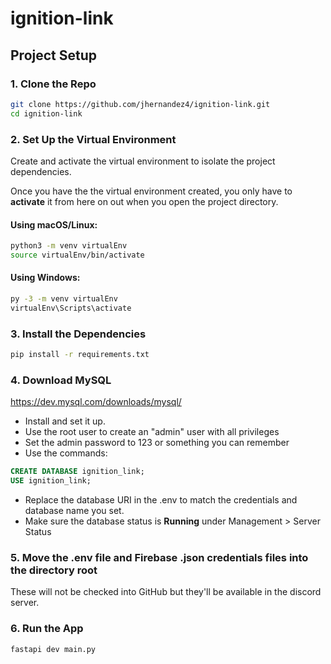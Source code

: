 # ignition-link

## Project Setup
### 1. Clone the Repo
```bash
git clone https://github.com/jhernandez4/ignition-link.git
cd ignition-link 
```

### 2. Set Up the Virtual Environment

Create and activate the virtual environment to isolate the project dependencies. 

Once you have the the virtual environment created, you only have to **activate** it
from here on out when you open the project directory.


#### Using macOS/Linux:

```bash
python3 -m venv virtualEnv
source virtualEnv/bin/activate
```

#### Using Windows:

```bash
py -3 -m venv virtualEnv
virtualEnv\Scripts\activate
```

### 3. Install the Dependencies

```bash
pip install -r requirements.txt
```
### 4. Download MySQL 

https://dev.mysql.com/downloads/mysql/

- Install and set it up.
- Use the root user to create an "admin" user with all privileges
- Set the admin password to 123 or something you can remember
- Use the commands:

```sql
CREATE DATABASE ignition_link;
USE ignition_link;
```

- Replace the database URI in the .env to match the credentials and database name you set.
- Make sure the database status is **Running** under Management > Server Status
### 5. Move the .env file and Firebase .json credentials files into the directory root
These will not be checked into GitHub but they'll be available in the discord server.

### 6. Run the App

```bash
fastapi dev main.py
```
